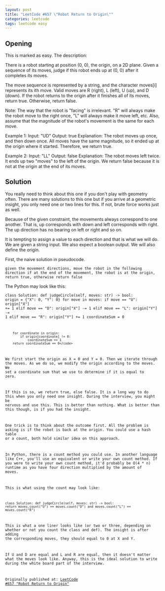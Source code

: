 ```yaml
---
layout: post
title: "LeetCode #657 \"Robot Return to Origin\""
categories: leetcode
tags: leetcode easy
---
```


## Opening

This is marked as easy. The description:

There is a robot starting at position (0, 0), the origin, on a 2D plane. Given a sequence of its moves, judge if this robot ends up at (0, 0) after it completes its moves.

The move sequence is represented by a string, and the character moves[i] represents its ith move. Valid moves are R (right), L (left), U (up), and D (down). If the robot returns to the origin after it finishes all of its moves, return true. Otherwise, return false.

Note: The way that the robot is "facing" is irrelevant. "R" will always make the robot move to the right once, "L" will always make it move left, etc. Also, assume that the magnitude of the robot's movement is the same for each move.

Example 1:
Input: "UD"
Output: true 
Explanation: The robot moves up once, and then down once. All moves have the same magnitude, so it ended up at the origin where it started. Therefore, we return true.

Example 2:
Input: "LL"
Output: false
Explanation: The robot moves left twice. It ends up two "moves" to the left of the origin. We return false because it is not at the origin at the end of its moves.

## Solution

You really need to think about this one if you don't play with geometry often. There are many solutions to this one but if you arrive at a geometric insight, you only need one or two lines for this. If not, brute force works just as well.

Because of the given constraint, the movements always correspond to one another. That is, up corresponds with down and left corresponds with right. The up direction has no bearing on left or right and so on.

It is tempting to assign a value to each direction and that is what we will do. We are given a string input. We also expect a boolean output. We will also define the origin.

First, the naive solution in pseudocode.

<code>given the movement directions, move the robot in the following direction
    if at the end of the movement, the robot is at the origin, return true, otherwise return false</code>

The Python may look like this:

<code>class Solution:
    def judgeCircle(self, moves: str) -> bool:
        origin = {"X": 0, "Y": 0}
        for move in moves:
            if move == "U":
                origin["X"] += 1
            elif move == "D":
                origin["X"] -= 1
            elif move == "L":
                origin["Y"] -= 1
            elif move == "R":
                origin["Y"] += 1
        coordinateSum = 0
        
        for coordinate in origin:
            if origin[coordinate] != 0:
                coordinateSum += 1
        return coordinateSum == 0</code>
        
We first start the origin as X = 0 and Y = 0. Then we iterate through the moves. As we do so, we modify the origin according to the moves. We set a coordinate sum that we use to determine if it is equal to zero.

If this is so, we return true, else false. It is a long way to do this when you only need one insight. During the interview, you might be nervous and use this. This is better than nothing. What is better than this though, is if you had the insight.

One trick is to think about the outcome first. All the problem is asking is if the robot is back at the origin. You could use a hash table or a count, both hold similar idea on this approach.

In Python, there is a count method you could use. In another language like C++, you'll use an equivalent or write your own count method. If you were to write your own count method, it'd probably be O(4 * n) runtime as you have four direction multiplied by the amount of moves.

This is what using the count may look like:

<code>class Solution:
    def judgeCircle(self, moves: str) -> bool:
        return moves.count("U") == moves.count("D") and moves.count("L") == moves.count("R")</code>
        
This is what a one liner looks like (or two or three, depending on whether or not you count the class and def). The insight is after adding the corresponding moves, they should equal to 0 at X and Y.

If U and D are equal and L and R are equal, then it doesn't matter what the moves look like. Anyway, this is the ideal solution to write during the white board part of the interview.

Originally published at: [LeetCode #657 "Robot Return to Origin"](https://medium.com/@cassandriel/leetcode-657-robot-return-to-origin-41da363b2303)
